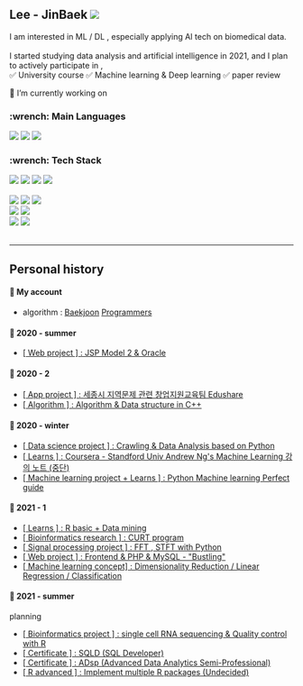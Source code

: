 <h2 align="left"> Lee - JinBaek  <a href="https://hits.seeyoufarm.com"><img src="https://hits.seeyoufarm.com/api/count/incr/badge.svg?url=https%3A%2F%2Fgithub.com%2FJin-Baek&count_bg=%23A26ED3&title_bg=%23555555&icon=atom.svg&icon_color=%23FFFFFF&title=Visitors&edge_flat=true"/></a></h2> 

I am interested in ML / DL , especially applying AI tech on biomedical data.<br><br>
I started studying data analysis and artificial intelligence in 2021, and I plan to actively participate in , <br>
✅ University course  ✅ Machine learning & Deep learning  ✅ paper review

🌱 I’m currently working on <br>

<h3 align="left">  :wrench: Main Languages </h3>  
<p align="left">
  <a href=""><img src="https://img.shields.io/badge/Java-007396?style=flat-square&logo=Java&logoColor=white"/></a>
  <a href=""><img src="https://img.shields.io/badge/Python-3776AB?style=flat-square&logo=python&logoColor=white"/></a>
  <a href=""><img src="https://img.shields.io/badge/R-3776AB?style=flat-square&logo=r&logoColor=white"/></a>
</p>

<h3 align="left"> :wrench: Tech Stack </h3>

<p align="left">
  
  <a href=""><img src="https://img.shields.io/badge/Numpy-013243?style=flat-square&logo=numpy&logoColor=white"/></a>
  <a href=""><img src="https://img.shields.io/badge/Pandas-150458?style=flat-square&logo=pandas&logoColor=white"/></a>
  <a href=""><img src="https://img.shields.io/badge/Scikit--learn-F7931E?style=flat-square&logo=scikit-learn&logoColor=white"/></a>
  <a href=""><img src="https://img.shields.io/badge/Jupyter-F37626?style=flat-square&logo=Jupyter&logoColor=white"/></a>
  <br><br>
  <a href=""><img src="https://img.shields.io/badge/HTML5-E34F26?style=flat-square&logo=HTML5&logoColor=white"/></a>
  <a href=""><img src="https://img.shields.io/badge/CSS3-1572B6?style=flat-square&logo=CSS3&logoColor=white"/></a>
  <a href=""><img src="https://img.shields.io/badge/Android--studio-3DDC84?style=flat-square&logo=android-studio&logoColor=white"/></a>
  <br>
  <a href=""><img src="https://img.shields.io/badge/JSP-007396?style=flat-square&logo=java&logoColor=white"/></a>
  <a href=""><img src="https://img.shields.io/badge/Json-000000?style=flat-square&logo=json&logoColor=white"/></a>
  <br>
  <a href=""><img src="https://img.shields.io/badge/Oracle-F80000?style=flat-square&logo=Oracle&logoColor=white"/></a>
  <a href=""><img src="https://img.shields.io/badge/MySQL-4479A1?style=flat-square&logo=MySQL&logoColor=white"/></a>
 <br><br>
</p>

-----------------------------

## Personal history

#### :triangular_flag_on_post: My account

- algorithm : [Baekjoon](https://www.acmicpc.net/user/baekpower98)  [Programmers](https://programmers.co.kr/)

#### :triangular_flag_on_post: 2020 - summer 
* [[ Web project ] : JSP Model 2 & Oracle](https://github.com/Jin-Baek/Project1)
#### :triangular_flag_on_post: 2020 - 2
* [[ App project ] : 세종시 지역문제 관련 창업지원교육팀 Edushare](https://github.com/Jin-Baek/Edushare_AppDev)  
* [[ Algorithm ] : Algorithm & Data structure in C++](https://github.com/Jin-Baek/datastructure_cpp)
#### :triangular_flag_on_post: 2020 - winter
* [[ Data science project ] : Crawling & Data Analysis based on Python ](https://github.com/Jin-Baek/Py.Crawling_Analysis) 
* [[ Learns ] : Coursera - Standford Univ Andrew Ng's Machine Learning 강의 노트 (중단) ](https://github.com/Jin-Baek/courseraML)
* [[ Machine learning project + Learns ] : Python Machine learning Perfect guide](https://github.com/Jin-Baek/Python-Machine-learning-Perfect-guide-) 
#### :triangular_flag_on_post: 2021 - 1
* [[ Learns ] : R basic + Data mining](https://github.com/Jin-Baek/R-ML-DM)
* [[ Bioinformatics research ] : CURT program](https://github.com/Jin-Baek/CURTprogram)
* [[ Signal processing project ] : FFT , STFT with Python](https://github.com/Jin-Baek/FFT_STFT_project_with_MATLAB)
* [[ Web project ] : Frontend & PHP & MySQL - "Bustling"](https://github.com/Jin-Baek/webproject_bustling)
* [[ Machine learning concept] : Dimensionality Reduction / Linear Regression / Classification ](https://github.com/Jin-Baek/MLresearch)
#### :triangular_flag_on_post: 2021 - summer 
planning

* [[ Bioinformatics project ] : single cell RNA sequencing & Quality control with R]()
* [[ Certificate ] : SQLD (SQL Developer)]()
* [[ Certificate ] : ADsp (Advanced Data Analytics Semi-Professional)]()
* [[ R advanced ] : Implement multiple R packages (Undecided) ]()
<!--
**Jin-Baek/Jin-Baek** is a ✨ _special_ ✨ repository because its `README.md` (this file) appears on your GitHub profile.

Here are some ideas to get you started:

- 🔭 I’m currently working on ...
- 🌱 I’m currently learning ...
- 👯 I’m looking to collaborate on ...
- 🤔 I’m looking for help with ...
- 💬 Ask me about ...
- 📫 How to reach me: ...
- 😄 Pronouns: ...
- ⚡ Fun fact: ...
-->
